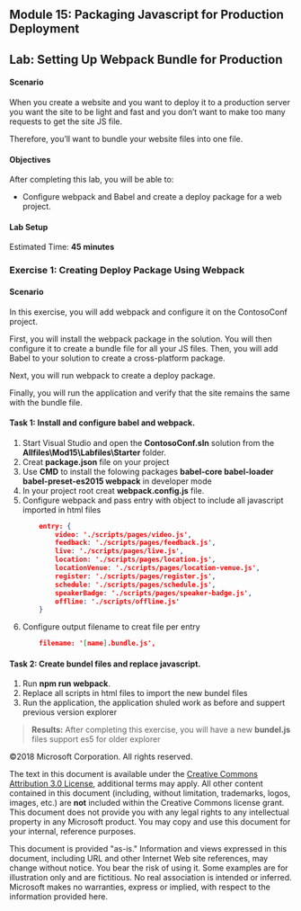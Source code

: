 ## Module 15: Packaging Javascript for Production Deployment

## Lab: Setting Up Webpack Bundle for Production

#### Scenario

When you create a website and you want to deploy it to a production server you want the site to be light and fast and you don’t want to make too many requests to get the site JS file.

Therefore, you’ll want to bundle your website files into one file.

#### Objectives

After completing this lab, you will be able to: 
- Configure webpack and Babel and create a deploy package for a web project.


#### Lab Setup

Estimated Time: **45 minutes**

### Exercise 1: Creating Deploy Package Using Webpack

#### Scenario

In this exercise, you will add webpack and configure it on the ContosoConf project.

First, you will install the webpack package in the solution. You will then configure it to create a bundle file for all your JS files. Then, you will add Babel to your solution to create a cross-platform package.

Next, you will run webpack to create a deploy package.

Finally, you will run the application and verify that the site remains the same with the bundle file.

#### Task 1: Install and configure babel and webpack.

1.	Start Visual Studio and open the **ContosoConf.sln** solution from the **Allfiles\Mod15\Labfiles\Starter** folder.
2.  Creat **package.json** file on your project
3.  Use **CMD** to install the folowing packages **babel-core babel-loader babel-preset-es2015 webpack** in developer mode
4.  In your project root creat **webpack.config.js** file.
5.  Configure webpack and pass entry with object to include all javascript imported in html files
    ```json
        entry: {
            video: './scripts/pages/video.js',
            feedback: './scripts/pages/feedback.js',
            live: './scripts/pages/live.js',
            location: './scripts/pages/location.js',
            locationVenue: './scripts/pages/location-venue.js',
            register: './scripts/pages/register.js',
            schedule: './scripts/pages/schedule.js',
            speakerBadge: './scripts/pages/speaker-badge.js',
            offline: './scripts/offline.js'
        }
    ```
6.  Configure output filename to creat file per entry
    ```json
        filename: '[name].bundle.js',
    ```

#### Task 2: Create bundel files and replace javascript.

1.  Run **npm run webpack**.
2.  Replace all scripts in html files to import the new bundel files
3.  Run the application, the application shuled work as before and suppert previous version explorer 

>**Results:** After completing this exercise, you will have a new **bundel.js** files support es5 for older explorer 

©2018 Microsoft Corporation. All rights reserved.

The text in this document is available under the  [Creative Commons Attribution 3.0 License](https://creativecommons.org/licenses/by/3.0/legalcode), additional terms may apply. All other content contained in this document (including, without limitation, trademarks, logos, images, etc.) are  **not**  included within the Creative Commons license grant. This document does not provide you with any legal rights to any intellectual property in any Microsoft product. You may copy and use this document for your internal, reference purposes.

This document is provided &quot;as-is.&quot; Information and views expressed in this document, including URL and other Internet Web site references, may change without notice. You bear the risk of using it. Some examples are for illustration only and are fictitious. No real association is intended or inferred. Microsoft makes no warranties, express or implied, with respect to the information provided here.
